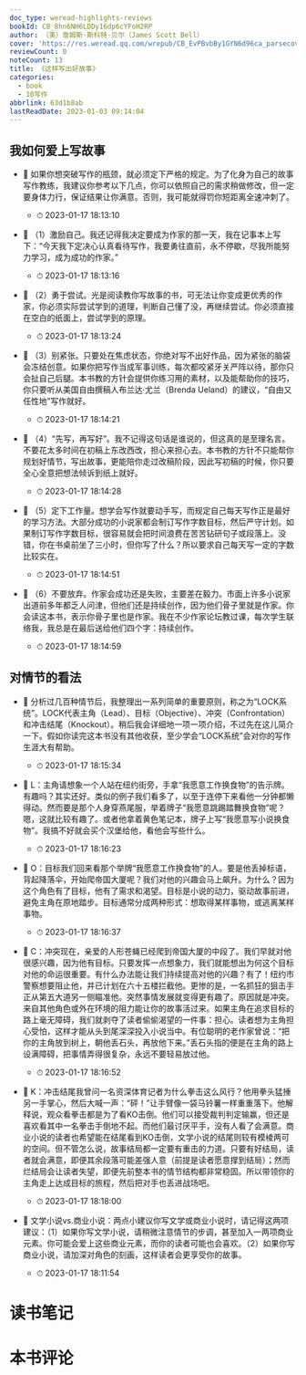 ```yaml
---
doc_type: weread-highlights-reviews
bookId: CB_8hn6NH6LDDy16dp6cYFoH2RP
author: （美）詹姆斯·斯科特·贝尔（James Scott Bell）
cover: 'https://res.weread.qq.com/wrepub/CB_EvPBvbBy1GYN6d96ca_parsecover'
reviewCount: 0
noteCount: 13
title: 《这样写出好故事》
categories:
  - book
  - 10写作
abbrlink: 63d1b8ab
lastReadDate: 2023-01-03 09:14:04
---
```



## 我如何爱上写故事


- 📌 如果你想突破写作的瓶颈，就必须定下严格的规定。为了化身为自己的故事写作教练，我建议你参考以下几点，你可以依照自己的需求稍做修改，但一定要身体力行，保证结果让你满意。否则，我可能就得罚你短距离全速冲刺了。 
    - ⏱ 2023-01-17 18:13:10 

- 📌 （1）激励自己。我还记得我决定要成为作家的那一天，我在记事本上写下：“今天我下定决心认真看待写作，我要勇往直前，永不停歇，尽我所能努力学习，成为成功的作家。” 
    - ⏱ 2023-01-17 18:13:16 

- 📌 （2）勇于尝试。光是阅读教你写故事的书，可无法让你变成更优秀的作家，你必须实际尝试学到的道理，判断自己懂了没，再继续尝试。你必须直接在空白的纸面上，尝试学到的原理。 
    - ⏱ 2023-01-17 18:13:24 

- 📌 （3）别紧张。只要处在焦虑状态，你绝对写不出好作品，因为紧张的脑袋会冻结创意。如果你把写作当成军事训练，每次都咬紧牙关严阵以待，那你只会扯自己后腿。本书教的方针会提供你练习用的素材，以及能帮助你的技巧，你只要听从美国自由撰稿人布兰达·尤兰（Brenda Ueland）的建议，“自由又任性地”写作就好。 
    - ⏱ 2023-01-17 18:14:21 

- 📌 （4）“先写，再写好”。我不记得这句话是谁说的，但这真的是至理名言。不要花太多时间在初稿上东改西改，担心来担心去。本书教的方针不只能帮你规划好情节，写出故事，更能陪你走过改稿阶段，因此写初稿的时候，你只要全心全意把想法倾诉到纸上就好。 
    - ⏱ 2023-01-17 18:14:28 

- 📌 （5）定下工作量。想学会写作就要动手写，而规定自己每天写作正是最好的学习方法。大部分成功的小说家都会制订写作字数目标，然后严守计划。如果制订写作字数目标，很容易就会把时间浪费在苦苦钻研句子或段落上。没错，你在书桌前坐了三小时，但你写了什么？所以要求自己每天写一定的字数比较实在。 
    - ⏱ 2023-01-17 18:14:51 

- 📌 （6）不要放弃。作家会成功还是失败，主要差在毅力。市面上许多小说家出道前多年都乏人问津，但他们还是持续创作，因为他们骨子里就是作家。你会读这本书，表示你骨子里也是作家。我在不少作家论坛教过课，每次学生联络我，我总是在最后送给他们四个字：持续创作。 
    - ⏱ 2023-01-17 18:14:59 
## 对情节的看法


- 📌 分析过几百种情节后，我整理出一系列简单的重要原则，称之为“LOCK系统”。LOCK代表主角（Lead）、目标（Objective）、冲突（Confrontation）和冲击结尾（Knockout）。稍后我会详细地一项一项介绍，不过先在这儿简介一下。假如你读完这本书没有其他收获，至少学会“LOCK系统”会对你的写作生涯大有帮助。 
    - ⏱ 2023-01-17 18:15:34 

- 📌 L：主角请想象一个人站在纽约街旁，手拿“我愿意工作换食物”的告示牌。有趣吗？其实还好。类似的例子我们看多了，以至于连停下来看他一分钟都懒得动。然而要是那个人身穿燕尾服，举着牌子“我愿意跳踢踏舞换食物”呢？嗯，这就比较有趣了。或者他拿着黄色笔记本，牌子上写“我愿意写小说换食物”。我搞不好就会买个汉堡给他，看他会写些什么。 
    - ⏱ 2023-01-17 18:16:23 

- 📌 O：目标我们回来看那个举牌“我愿意工作换食物”的人。要是他丢掉标语，背起降落伞，开始爬帝国大厦呢？我们对他的兴趣会马上飙升。为什么？因为这个角色有了目标，他有了需求和渴望。目标是小说的动力，驱动故事前进，避免主角在原地踏步。目标通常分成两种形式：想取得某样事物，或逃离某样事物。 
    - ⏱ 2023-01-17 18:16:37 

- 📌 C：冲突现在，亲爱的人形苍蝇已经爬到帝国大厦的中段了。我们早就对他很感兴趣，因为他有目标。只要发挥一点想象力，我们就能想出为何这个目标对他的命运很重要。有什么办法能让我们持续提高对他的兴趣？有了！纽约市警察想要阻止他，并已计划在六十五楼拦截他。更惨的是，一名抓狂的狙击手正从第五大道另一侧瞄准他。突然事情发展就变得更有趣了。原因就是冲突。来自其他角色或外在环境的阻力能让你的故事活过来。如果主角在追求目标的路上毫无障碍，我们就剥夺了读者偷偷渴望的一件事：担心。读者想为主角担心受怕，这样才能从头到尾深深投入小说当中。有位聪明的老作家曾说：“把你的主角放到树上，朝他丢石头，再放他下来。”丢石头指的便是在主角的路上设满障碍，把事情弄得很复杂，永远不要轻易放过他。 
    - ⏱ 2023-01-17 18:16:52 

- 📌 K：冲击结尾我曾问一名资深体育记者为什么拳击这么风行？他用拳头猛捶另一手掌心，然后大喊一声：“砰！”让手臂像一袋马铃薯一样重重落下。他解释说，观众看拳击都是为了看KO击倒。他们可以接受裁判判定输赢，但还是喜欢看其中一名拳击手倒地不起。而他们最讨厌平手，没有人看了会满意。商业小说的读者也希望能在结尾看到KO击倒，文学小说的结尾则较有模棱两可的空间。但不管怎么说，故事结局都一定要有重击的力道。只要有好结局，读者就会满意，即便其余段落可能差强人意（前提是读者愿意撑到结局）；然而烂结局会让读者失望，即便先前整本书的情节结构都非常稳固。所以带领你的主角走上达成目标的旅程，然后把对手也丢进战场吧。 
    - ⏱ 2023-01-17 18:18:00 

- 📌 文学小说vs.商业小说：两点小建议你写文学或商业小说时，请记得这两项建议：（1）如果你写文学小说，请稍微注意情节的步调，甚至加入一两项商业元素。你可能会爱上这些商业元素，而你的读者可能也会喜欢。（2）如果你写商业小说，请加深对角色的刻画，这样读者会更享受你的故事。 
    - ⏱ 2023-01-17 18:11:54 

# 读书笔记


# 本书评论
